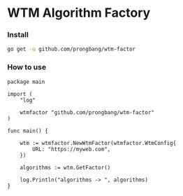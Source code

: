 # WTM Algorithm Factory

### Install

```bash
go get -u github.com/prongbang/wtm-factor
```

### How to use

```golang
package main

import (
	"log"

	wtmfactor "github.com/prongbang/wtm-factor"
)

func main() {

	wtm := wtmfactor.NewWtmFactor(wtmfactor.WtmConfig{
		URL: "https://myweb.com",
	})

	algorithms := wtm.GetFactor()

	log.Println("algorithms -> ", algorithms)
}

```
